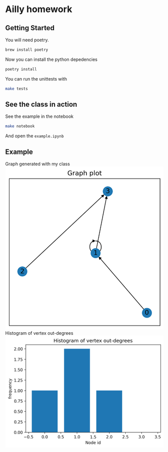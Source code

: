 # Ailly homework

## Getting Started

You will need poetry.
```bash
brew install poetry
```
Now you can install the python depedencies
```bash
poetry install
```
You can run the unittests with 
```bash
make tests
```
## See the class in action

See the example in the notebook
```bash
make notebook
```
And open the `example.ipynb`

## Example
Graph generated with my class
![plotgraph](./img/plotgraph.png)
Histogram of vertex out-degrees
![plotgraph](./img/histogram.png)
